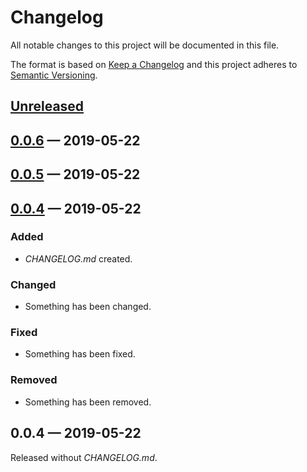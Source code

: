 # Changelog

All notable changes to this project will be documented in this file.

The format is based on [Keep a Changelog](http://keepachangelog.com)
and this project adheres to [Semantic Versioning](http://semver.org/spec/v2.0.0.html).


## [Unreleased]

## [0.0.6] — 2019-05-22

## [0.0.5] — 2019-05-22

## [0.0.4] — 2019-05-22
### Added
- _CHANGELOG.md_ created.
### Changed
- Something has been changed.
### Fixed
- Something has been fixed.
### Removed
- Something has been removed.

## 0.0.4 — 2019-05-22
Released without _CHANGELOG.md_.


[0.0.4]: https://github.com/b-social/microservice-tools/compare/0.0.4...0.0.4
[0.0.5]: https://github.com/b-social/microservice-tools/compare/0.0.4...0.0.5
[0.0.6]: https://github.com/b-social/microservice-tools/compare/0.0.5...0.0.6
[Unreleased]: https://github.com/b-social/microservice-tools/compare/0.0.6...HEAD
